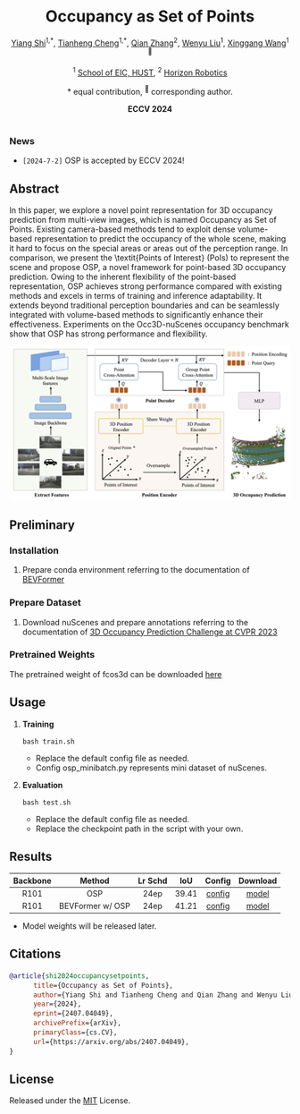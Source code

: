 <div align="center">
<h1>Occupancy as Set of Points </h1>

[Yiang Shi](https://github.com/shawnsya)<sup>1,\*</sup>, [Tianheng Cheng](https://scholar.google.com/citations?user=PH8rJHYAAAAJ)<sup>1,\*</sup>, [Qian Zhang](https://scholar.google.com/citations?user=pCY-bikAAAAJ&hl=zh-CN)<sup>2</sup>, [Wenyu Liu](http://eic.hust.edu.cn/professor/liuwenyu/)<sup>1</sup>, [Xinggang Wang](https://xwcv.github.io/)<sup>1 :email:</sup>
 
<sup>1</sup>  [School of EIC, HUST](http://english.eic.hust.edu.cn/),
<sup>2</sup>  [Horizon Robotics](https://en.horizonrobotics.com/)


\* equal contribution, <sup>:email:</sup> corresponding author.

**ECCV 2024**

</div>


#

### News
* `[2024-7-2]` OSP is accepted by ECCV 2024!


## Abstract
In this paper, we explore a novel point representation for 3D occupancy prediction from multi-view images, which is named Occupancy as Set of Points. Existing camera-based methods tend to exploit dense volume-based representation to predict the occupancy of the whole scene, making it hard to focus on the special areas or areas out of the perception range. In comparison, we present the \textit{Points of Interest} (PoIs) to represent the scene and propose OSP, a novel framework for point-based 3D occupancy prediction. Owing to the inherent flexibility of the point-based representation, OSP achieves strong performance compared with existing methods and excels in terms of training and inference adaptability. It extends beyond traditional perception boundaries and can be seamlessly integrated with volume-based methods to significantly enhance their effectiveness. Experiments on the Occ3D-nuScenes occupancy benchmark show that OSP has strong performance and flexibility.

<div align="center">
<img src="assets/architecture.png" />
</div>

## Preliminary

### Installation
1. Prepare conda environment referring to the documentation of [BEVFormer](https://github.com/fundamentalvision/BEVFormer/blob/master/docs/install.md)

### Prepare Dataset
1. Download nuScenes and prepare annotations referring to the documentation of [3D Occupancy Prediction Challenge at CVPR 2023](https://github.com/CVPR2023-3D-Occupancy-Prediction/CVPR2023-3D-Occupancy-Prediction)

### Pretrained Weights 
The pretrained weight of fcos3d can be downloaded [here](https://github.com/zhiqi-li/storage/releases/download/v1.0/r101_dcn_fcos3d_pretrain.pth)


## Usage 
1. **Training**
    ```shell
    bash train.sh
    ```
    * Replace the default config file as needed.
    * Config osp_minibatch.py represents mini dataset of nuScenes. 


2. **Evaluation**
    ```shell
    bash test.sh
    ```
    * Replace the default config file as needed.
    * Replace the checkpoint path in the script with your own.

## Results
| Backbone | Method | Lr Schd | IoU|  Config | Download |
| :---: | :---: | :---: | :---: | :---: | :---: |
| R101 | OSP | 24ep | 39.41 |[config](projects/configs/osp/osp.py) |[model]()|
| R101 | BEVFormer w/ OSP | 24ep | 41.21 |[config](projects/configs/osp/osp.py) |[model]()|

* Model weights will be released later.

## Citations
```bibtex
@article{shi2024occupancysetpoints,
      title={Occupancy as Set of Points}, 
      author={Yiang Shi and Tianheng Cheng and Qian Zhang and Wenyu Liu and Xinggang Wang},
      year={2024},
      eprint={2407.04049},
      archivePrefix={arXiv},
      primaryClass={cs.CV},
      url={https://arxiv.org/abs/2407.04049}, 
}
```

## License

Released under the [MIT](LICENSE) License.